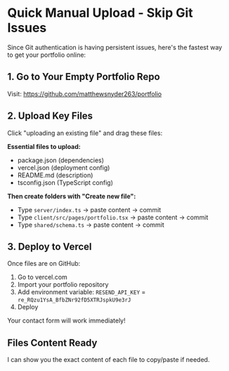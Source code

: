 # Quick Manual Upload - Skip Git Issues

Since Git authentication is having persistent issues, here's the fastest way to get your portfolio online:

## 1. Go to Your Empty Portfolio Repo
Visit: https://github.com/matthewsnyder263/portfolio

## 2. Upload Key Files
Click "uploading an existing file" and drag these files:

**Essential files to upload:**
- package.json (dependencies)
- vercel.json (deployment config)
- README.md (description)
- tsconfig.json (TypeScript config)

**Then create folders with "Create new file":**
- Type `server/index.ts` → paste content → commit
- Type `client/src/pages/portfolio.tsx` → paste content → commit
- Type `shared/schema.ts` → paste content → commit

## 3. Deploy to Vercel
Once files are on GitHub:
1. Go to vercel.com
2. Import your portfolio repository
3. Add environment variable: `RESEND_API_KEY` = `re_RQzu1YsA_BfbZNr92fD5XTRJspkU9e3rJ`
4. Deploy

Your contact form will work immediately!

## Files Content Ready
I can show you the exact content of each file to copy/paste if needed.